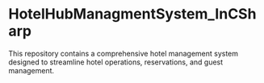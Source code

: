 # HotelHubManagmentSystem_InCSharp
This repository contains a comprehensive hotel management system designed to streamline hotel operations, reservations, and guest management. 
